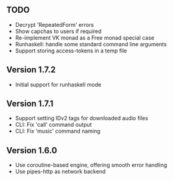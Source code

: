 TODO
----
* Decrypt 'RepeatedForm' errors
* Show capchas to users if required
* Re-implement VK monad as a Free monad special case
* Runhaskell: handle some standard command line arguments
* Support storing access-tokens in a temp file

Version 1.7.2
-------------
* Initial support for runhaskell mode

Version 1.7.1
-------------

* Support setting IDv2 tags for downloaded audio files
* CLI: Fix 'call' command output
* CLI: Fix 'music' command naming


Version 1.6.0
-------------

* Use coroutine-based engine, offering smooth error handling
* Use pipes-http as network backend

